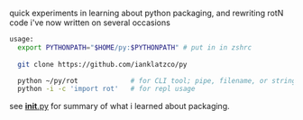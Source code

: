 quick experiments in learning about python packaging, and rewriting rotN
code i've now written on several occasions

```bash
usage:
  export PYTHONPATH="$HOME/py:$PYTHONPATH" # put in in zshrc
  
  git clone https://github.com/ianklatzco/py

  python ~/py/rot             # for CLI tool; pipe, filename, or string literal
  python -i -c 'import rot'   # for repl usage
```


see [__init__.py](__init__.py) for summary of what i learned about packaging.
